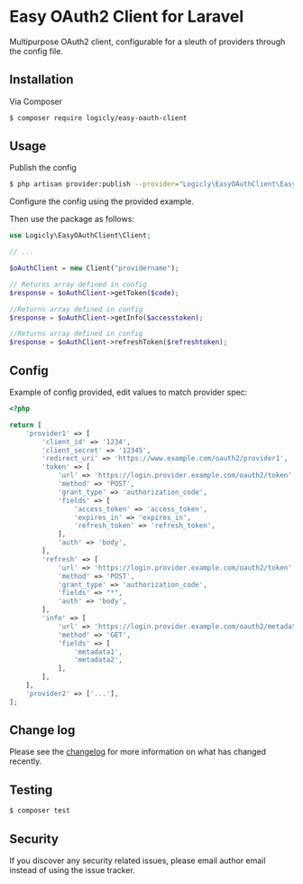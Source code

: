 # Easy OAuth2 Client for Laravel

Multipurpose OAuth2 client, configurable for a sleuth of providers through the config file.

## Installation

Via Composer

``` bash
$ composer require logicly/easy-oauth-client
```

## Usage

Publish the config
```bash
$ php artisan provider:publish --provider="Logicly\EasyOAuthClient\EasyOAuthClientServiceProvider"
```
Configure the config using the provided example.

Then use the package as follows:
```php
use Logicly\EasyOAuthClient\Client;

// ...

$oAuthClient = new Client("providername");

// Returns array defined in config
$response = $oAuthClient->getToken($code);

//Returns array defined in config
$response = $oAuthClient->getInfo($accesstoken);

//Returns array defined in config
$response = $oAuthClient->refreshToken($refreshtoken);
```

## Config
Example of config provided, edit values to match provider spec:
```php
<?php

return [
    'provider1' => [
        'client_id' => '1234',
        'client_secret' => '12345',
        'redirect_uri' => 'https://www.example.com/oauth2/provider1',
        'token' => [
            'url' => 'https://login.provider.example.com/oauth2/token',
            'method' => 'POST',
            'grant_type' => 'authorization_code',
            'fields' => [
                'access_token' => 'access_token',
                'expires_in' => 'expires_in',
                'refresh_token' => 'refresh_token',
            ],
            'auth' => 'body',
        ],
        'refresh' => [
            'url' => 'https://login.provider.example.com/oauth2/token',
            'method' => 'POST',
            'grant_type' => 'authorization_code',
            'fields' => "*",
            'auth' => 'body',
        ],
        'info' => [
            'url' => 'https://login.provider.example.com/oauth2/metadata',
            'method' => 'GET',
            'fields' => [
                'metadata1',
                'metadata2',
            ],
        ],
    ],
    'provider2' => ['...'],
];

```

## Change log

Please see the [changelog](changelog.md) for more information on what has changed recently.

## Testing

``` bash
$ composer test
```

## Security

If you discover any security related issues, please email author email instead of using the issue tracker.

[link-contributors]: ../../contributors
